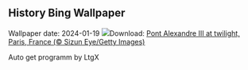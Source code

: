 ## History Bing Wallpaper
Wallpaper date: 2024-01-19
![](https://www.bing.com/th?id=OHR.ParisBridge_EN-CA5986391133_UHD.jpg&w=1000)Download: [Pont Alexandre III at twilight, Paris, France (© Sizun Eye/Getty Images)](https://www.bing.com/th?id=OHR.ParisBridge_EN-CA5986391133_UHD.jpg)

Auto get programm by LtgX
